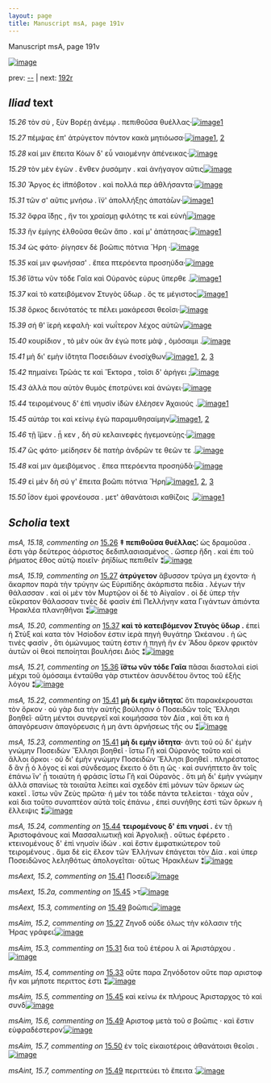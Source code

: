 ```yaml
---
layout: page
title: Manuscript msA, page 191v
---
```


Manuscript msA, page 191v

[![image](http://www.homermultitext.org/iipsrv?OBJ=IIP,1.0&FIF=/project/homer/pyramidal/deepzoom/hmt/vaimg/2017a/VA191VN_0693.tif&WID=100&CVT=JPEG)](http://www.homermultitext.org/ict2/?urn=urn:cite2:hmt:vaimg.2017a:VA191VN_0693)

prev:  [--](../--) | next:  [192r](../192r)

## *Iliad* text

*15.26* <a id="15.26"/> τὸν σὺ , ξὺν Βορέῃ ἀνέμῳ . πεπιθοῦσα θυέλλας·[![image](http://www.homermultitext.org/iipsrv?OBJ=IIP,1.0&FIF=/project/homer/pyramidal/deepzoom/hmt/vaimg/2017a/VA191VN_0693.tif&RGN=0.467,0.2397,0.398,0.0188&WID=1000&CVT=JPEG)](http://www.homermultitext.org/ict2/?urn=urn:cite2:hmt:vaimg.2017a:VA191VN_0693@0.467,0.2397,0.398,0.0188)[1](#msA_15.18)

*15.27* <a id="15.27"/> πέμψας ἐπ' ἀτρύγετον πόντον κακὰ μητιόωσα·[![image](http://www.homermultitext.org/iipsrv?OBJ=IIP,1.0&FIF=/project/homer/pyramidal/deepzoom/hmt/vaimg/2017a/VA191VN_0693.tif&RGN=0.469,0.2547,0.398,0.0263&WID=1000&CVT=JPEG)](http://www.homermultitext.org/ict2/?urn=urn:cite2:hmt:vaimg.2017a:VA191VN_0693@0.469,0.2547,0.398,0.0263)[1](#msAim_15.2), [2](#msA_15.19)

*15.28* <a id="15.28"/> καί μιν ἔπειτα Κόων δ' εὖ ναιομένην ἀπένεικας·[![image](http://www.homermultitext.org/iipsrv?OBJ=IIP,1.0&FIF=/project/homer/pyramidal/deepzoom/hmt/vaimg/2017a/VA191VN_0693.tif&RGN=0.472,0.2742,0.411,0.0263&WID=1000&CVT=JPEG)](http://www.homermultitext.org/ict2/?urn=urn:cite2:hmt:vaimg.2017a:VA191VN_0693@0.472,0.2742,0.411,0.0263)

*15.29* <a id="15.29"/> τὸν μὲν ἐγὼν . ἔνθεν ῥυσάμην . καὶ ἀνήγαγον αῦτις[![image](http://www.homermultitext.org/iipsrv?OBJ=IIP,1.0&FIF=/project/homer/pyramidal/deepzoom/hmt/vaimg/2017a/VA191VN_0693.tif&RGN=0.473,0.293,0.411,0.0263&WID=1000&CVT=JPEG)](http://www.homermultitext.org/ict2/?urn=urn:cite2:hmt:vaimg.2017a:VA191VN_0693@0.473,0.293,0.411,0.0263)

*15.30* <a id="15.30"/> Ἄργος ἐς ἱ̈ππόβοτον . καὶ πολλά περ ἀθλήσαντα·[![image](http://www.homermultitext.org/iipsrv?OBJ=IIP,1.0&FIF=/project/homer/pyramidal/deepzoom/hmt/vaimg/2017a/VA191VN_0693.tif&RGN=0.474,0.3095,0.411,0.0263&WID=1000&CVT=JPEG)](http://www.homermultitext.org/ict2/?urn=urn:cite2:hmt:vaimg.2017a:VA191VN_0693@0.474,0.3095,0.411,0.0263)

*15.31* <a id="15.31"/> τῶν σ' αῦτις μνήσω . ἵ̈ν' ἀπολλήξῃς ἀπατά̄ων·[![image](http://www.homermultitext.org/iipsrv?OBJ=IIP,1.0&FIF=/project/homer/pyramidal/deepzoom/hmt/vaimg/2017a/VA191VN_0693.tif&RGN=0.471,0.3298,0.411,0.0263&WID=1000&CVT=JPEG)](http://www.homermultitext.org/ict2/?urn=urn:cite2:hmt:vaimg.2017a:VA191VN_0693@0.471,0.3298,0.411,0.0263)[1](#msAim_15.3)

*15.32* <a id="15.32"/> ὄφρα ἴ̈δῃς , ἤν τοι χραίσμῃ φιλότης τε καὶ εὐνὴ[![image](http://www.homermultitext.org/iipsrv?OBJ=IIP,1.0&FIF=/project/homer/pyramidal/deepzoom/hmt/vaimg/2017a/VA191VN_0693.tif&RGN=0.471,0.3501,0.415,0.0263&WID=1000&CVT=JPEG)](http://www.homermultitext.org/ict2/?urn=urn:cite2:hmt:vaimg.2017a:VA191VN_0693@0.471,0.3501,0.415,0.0263)

*15.33* <a id="15.33"/> ἣν ἐμίγης ἐλθοῦσα θεῶν ἄπο . καί μ' ἀπάτησας·[![image](http://www.homermultitext.org/iipsrv?OBJ=IIP,1.0&FIF=/project/homer/pyramidal/deepzoom/hmt/vaimg/2017a/VA191VN_0693.tif&RGN=0.474,0.3696,0.415,0.0263&WID=1000&CVT=JPEG)](http://www.homermultitext.org/ict2/?urn=urn:cite2:hmt:vaimg.2017a:VA191VN_0693@0.474,0.3696,0.415,0.0263)[1](#msAim_15.4)

*15.34* <a id="15.34"/> ὡς φάτο· ῥίγησεν δὲ βοῶπις πότνια Ἥρη ·[![image](http://www.homermultitext.org/iipsrv?OBJ=IIP,1.0&FIF=/project/homer/pyramidal/deepzoom/hmt/vaimg/2017a/VA191VN_0693.tif&RGN=0.468,0.3862,0.388,0.0263&WID=1000&CVT=JPEG)](http://www.homermultitext.org/ict2/?urn=urn:cite2:hmt:vaimg.2017a:VA191VN_0693@0.468,0.3862,0.388,0.0263)

*15.35* <a id="15.35"/> καί μιν φωνήσασ' . ἔπεα πτερόεντα προσηύδα·[![image](http://www.homermultitext.org/iipsrv?OBJ=IIP,1.0&FIF=/project/homer/pyramidal/deepzoom/hmt/vaimg/2017a/VA191VN_0693.tif&RGN=0.47,0.4057,0.413,0.0263&WID=1000&CVT=JPEG)](http://www.homermultitext.org/ict2/?urn=urn:cite2:hmt:vaimg.2017a:VA191VN_0693@0.47,0.4057,0.413,0.0263)

*15.36* <a id="15.36"/> ἴ̈στω νῦν τόδε Γαῖα καὶ Οὐρανὸς εὐρυς ὕπερθε .[![image](http://www.homermultitext.org/iipsrv?OBJ=IIP,1.0&FIF=/project/homer/pyramidal/deepzoom/hmt/vaimg/2017a/VA191VN_0693.tif&RGN=0.468,0.4267,0.425,0.0263&WID=1000&CVT=JPEG)](http://www.homermultitext.org/ict2/?urn=urn:cite2:hmt:vaimg.2017a:VA191VN_0693@0.468,0.4267,0.425,0.0263)[1](#msA_15.21)

*15.37* <a id="15.37"/> καὶ τὸ κατειβόμενον Στυγὸς ὕδωρ . ὅς τε μέγιστος[![image](http://www.homermultitext.org/iipsrv?OBJ=IIP,1.0&FIF=/project/homer/pyramidal/deepzoom/hmt/vaimg/2017a/VA191VN_0693.tif&RGN=0.474,0.4433,0.425,0.0263&WID=1000&CVT=JPEG)](http://www.homermultitext.org/ict2/?urn=urn:cite2:hmt:vaimg.2017a:VA191VN_0693@0.474,0.4433,0.425,0.0263)[1](#msA_15.20)

*15.38* <a id="15.38"/> ὅρκος δεινότατός τε πέλει μακάρεσσι θεοῖσι·[![image](http://www.homermultitext.org/iipsrv?OBJ=IIP,1.0&FIF=/project/homer/pyramidal/deepzoom/hmt/vaimg/2017a/VA191VN_0693.tif&RGN=0.476,0.4636,0.425,0.0263&WID=1000&CVT=JPEG)](http://www.homermultitext.org/ict2/?urn=urn:cite2:hmt:vaimg.2017a:VA191VN_0693@0.476,0.4636,0.425,0.0263)

*15.39* <a id="15.39"/> σή θ' ϊερὴ κεφαλὴ· καὶ νωΐτερον λέχος αὐτῶν[![image](http://www.homermultitext.org/iipsrv?OBJ=IIP,1.0&FIF=/project/homer/pyramidal/deepzoom/hmt/vaimg/2017a/VA191VN_0693.tif&RGN=0.474,0.4808,0.425,0.0263&WID=1000&CVT=JPEG)](http://www.homermultitext.org/ict2/?urn=urn:cite2:hmt:vaimg.2017a:VA191VN_0693@0.474,0.4808,0.425,0.0263)

*15.40* <a id="15.40"/> κουρίδιον , τὸ μὲν οὐκ ἂν ἐγώ ποτε μὰψ , ὀμόσαιμι .[![image](http://www.homermultitext.org/iipsrv?OBJ=IIP,1.0&FIF=/project/homer/pyramidal/deepzoom/hmt/vaimg/2017a/VA191VN_0693.tif&RGN=0.478,0.5004,0.439,0.0263&WID=1000&CVT=JPEG)](http://www.homermultitext.org/ict2/?urn=urn:cite2:hmt:vaimg.2017a:VA191VN_0693@0.478,0.5004,0.439,0.0263)

*15.41* <a id="15.41"/> μὴ δι' εμὴν ἰ̈ότητα Ποσειδάων ἐνοσίχθων[![image](http://www.homermultitext.org/iipsrv?OBJ=IIP,1.0&FIF=/project/homer/pyramidal/deepzoom/hmt/vaimg/2017a/VA191VN_0693.tif&RGN=0.48,0.5192,0.383,0.0263&WID=1000&CVT=JPEG)](http://www.homermultitext.org/ict2/?urn=urn:cite2:hmt:vaimg.2017a:VA191VN_0693@0.48,0.5192,0.383,0.0263)[1](#msA_15.23), [2](#msAext_15.2), [3](#msA_15.22)

*15.42* <a id="15.42"/> πημαίνει Τρῶάς τε καὶ Ἕκτορα , τοῖσι δ' ἀρήγει ;[![image](http://www.homermultitext.org/iipsrv?OBJ=IIP,1.0&FIF=/project/homer/pyramidal/deepzoom/hmt/vaimg/2017a/VA191VN_0693.tif&RGN=0.477,0.5357,0.42,0.0293&WID=1000&CVT=JPEG)](http://www.homermultitext.org/ict2/?urn=urn:cite2:hmt:vaimg.2017a:VA191VN_0693@0.477,0.5357,0.42,0.0293)

*15.43* <a id="15.43"/> ἀλλά που αὐτὸν θυμὸς ἐποτρύνει καὶ ἀνώγει·[![image](http://www.homermultitext.org/iipsrv?OBJ=IIP,1.0&FIF=/project/homer/pyramidal/deepzoom/hmt/vaimg/2017a/VA191VN_0693.tif&RGN=0.478,0.5575,0.406,0.0293&WID=1000&CVT=JPEG)](http://www.homermultitext.org/ict2/?urn=urn:cite2:hmt:vaimg.2017a:VA191VN_0693@0.478,0.5575,0.406,0.0293)

*15.44* <a id="15.44"/> τειρομένους δ' ἐπὶ νηυσὶν ἰ̈δὼν ἐλέησεν Ἀχαιούς .[![image](http://www.homermultitext.org/iipsrv?OBJ=IIP,1.0&FIF=/project/homer/pyramidal/deepzoom/hmt/vaimg/2017a/VA191VN_0693.tif&RGN=0.482,0.577,0.418,0.0293&WID=1000&CVT=JPEG)](http://www.homermultitext.org/ict2/?urn=urn:cite2:hmt:vaimg.2017a:VA191VN_0693@0.482,0.577,0.418,0.0293)[1](#msA_15.24)

*15.45* <a id="15.45"/> αὐτάρ τοι καὶ κείνῳ ἐγὼ παραμυθησαίμην[![image](http://www.homermultitext.org/iipsrv?OBJ=IIP,1.0&FIF=/project/homer/pyramidal/deepzoom/hmt/vaimg/2017a/VA191VN_0693.tif&RGN=0.48,0.5928,0.396,0.0293&WID=1000&CVT=JPEG)](http://www.homermultitext.org/ict2/?urn=urn:cite2:hmt:vaimg.2017a:VA191VN_0693@0.48,0.5928,0.396,0.0293)[1](#msAext_15.2a), [2](#msAim_15.5)

*15.46* <a id="15.46"/> τῇ ἴ̈μεν . ᾗ κεν , δὴ σὺ κελαινεφὲς ἡγεμονεύῃς·[![image](http://www.homermultitext.org/iipsrv?OBJ=IIP,1.0&FIF=/project/homer/pyramidal/deepzoom/hmt/vaimg/2017a/VA191VN_0693.tif&RGN=0.481,0.6138,0.422,0.0293&WID=1000&CVT=JPEG)](http://www.homermultitext.org/ict2/?urn=urn:cite2:hmt:vaimg.2017a:VA191VN_0693@0.481,0.6138,0.422,0.0293)

*15.47* <a id="15.47"/> ὣς φάτο· μείδησεν δὲ πατὴρ ἀνδρῶν τε θεῶν τε .[![image](http://www.homermultitext.org/iipsrv?OBJ=IIP,1.0&FIF=/project/homer/pyramidal/deepzoom/hmt/vaimg/2017a/VA191VN_0693.tif&RGN=0.476,0.6326,0.425,0.0293&WID=1000&CVT=JPEG)](http://www.homermultitext.org/ict2/?urn=urn:cite2:hmt:vaimg.2017a:VA191VN_0693@0.476,0.6326,0.425,0.0293)

*15.48* <a id="15.48"/> καί μιν ἀμειβόμενος . ἔπεα πτερόεντα προσηύδᾱ·[![image](http://www.homermultitext.org/iipsrv?OBJ=IIP,1.0&FIF=/project/homer/pyramidal/deepzoom/hmt/vaimg/2017a/VA191VN_0693.tif&RGN=0.481,0.6484,0.436,0.0323&WID=1000&CVT=JPEG)](http://www.homermultitext.org/ict2/?urn=urn:cite2:hmt:vaimg.2017a:VA191VN_0693@0.481,0.6484,0.436,0.0323)

*15.49* <a id="15.49"/> εἰ μὲν δὴ σύ γ' ἔπειτα βοῶπι πότνια Ἥρη[![image](http://www.homermultitext.org/iipsrv?OBJ=IIP,1.0&FIF=/project/homer/pyramidal/deepzoom/hmt/vaimg/2017a/VA191VN_0693.tif&RGN=0.48,0.6657,0.392,0.0323&WID=1000&CVT=JPEG)](http://www.homermultitext.org/ict2/?urn=urn:cite2:hmt:vaimg.2017a:VA191VN_0693@0.48,0.6657,0.392,0.0323)[1](#msAim_15.6), [2](#msAint_15.7), [3](#msAext_15.3)

*15.50* <a id="15.50"/> ἶ̈σον ἐμοὶ φρονέουσα . μετ' ἀθανάτοισι καθίζοις .[![image](http://www.homermultitext.org/iipsrv?OBJ=IIP,1.0&FIF=/project/homer/pyramidal/deepzoom/hmt/vaimg/2017a/VA191VN_0693.tif&RGN=0.476,0.6875,0.443,0.0323&WID=1000&CVT=JPEG)](http://www.homermultitext.org/ict2/?urn=urn:cite2:hmt:vaimg.2017a:VA191VN_0693@0.476,0.6875,0.443,0.0323)[1](#msAim_15.7)

## *Scholia* text

*msA, 15.18, commenting on* [15.26](#15.26)  <a id="msA_15.18"/> **‡ πεπιθοῦσα θυέλλας⁚** ὡς δραμοῦσα . ἔστι γὰρ δεύτερος ἀόριστος δεδιπλασιασμένος . ὥσπερ ἥδη . καὶ ἐπι τοῦ ῥήματος ἔθος αὐτῷ ποιεῖν· ῥηϊδίως πεπιθεῖν ⁑[![image](http://www.homermultitext.org/iipsrv?OBJ=IIP,1.0&FIF=/project/homer/pyramidal/deepzoom/hmt/vaimg/2017a/VA191VN_0693.tif&RGN=0.202,0.1277,0.71,0.0346&WID=1000&CVT=JPEG)](http://www.homermultitext.org/ict2/?urn=urn:cite2:hmt:vaimg.2017a:VA191VN_0693@0.202,0.1277,0.71,0.0346)

*msA, 15.19, commenting on* [15.27](#15.27)  <a id="msA_15.19"/> **ἀτρύγετον** ἄβυσσον τρύγα μη έχοντα· ἠ ἄκαρπον παρὰ τὴν τρύγην ὡς Εὐριπίδης ἀκάρπιστα πεδία . λέγων τὴν θάλασσαν . καὶ οἱ μὲν τὸν Μυρτῷον οἱ δὲ τὸ Αἰγαῖον . οἱ δὲ ὑπερ τὴν εὔκρατον θάλασσαν τινὲς δὲ φασὶν ἐπὶ Πελλήνην κατα Γιγάντων ἀπιόντα Ἡρακλέα πλανηθῆναι ⁑[![image](http://www.homermultitext.org/iipsrv?OBJ=IIP,1.0&FIF=/project/homer/pyramidal/deepzoom/hmt/vaimg/2017a/VA191VN_0693.tif&RGN=0.206,0.142,0.71,0.0391&WID=1000&CVT=JPEG)](http://www.homermultitext.org/ict2/?urn=urn:cite2:hmt:vaimg.2017a:VA191VN_0693@0.206,0.142,0.71,0.0391)

*msA, 15.20, commenting on* [15.37](#15.37)  <a id="msA_15.20"/> **καὶ τὸ κατειβόμενον Στυγὸς ὕδωρ .** ἐπεὶ ἡ Στὺξ καὶ κατα τὸν Ἡσίοδον ἐστιν ἱερὰ πηγὴ θυγάτηρ Ὠκέανου . ἡ ὡς τινὲς φασὶν , ὅτι ὁμώνυμος ταύτη ἐστιν ἡ πηγὴ ἣν ἐν Ἄδου ὅρκον φρικτὸν ἀυτῶν οἱ θεοὶ πεποίηται βουλήσει Διὸς ⁑[![image](http://www.homermultitext.org/iipsrv?OBJ=IIP,1.0&FIF=/project/homer/pyramidal/deepzoom/hmt/vaimg/2017a/VA191VN_0693.tif&RGN=0.197,0.4298,0.246,0.0924&WID=1000&CVT=JPEG)](http://www.homermultitext.org/ict2/?urn=urn:cite2:hmt:vaimg.2017a:VA191VN_0693@0.197,0.4298,0.246,0.0924)

*msA, 15.21, commenting on* [15.36](#15.36)  <a id="msA_15.21"/> **ἴ̈στω νῦν τόδε Γαῖα** πᾶσαι διαστολαὶ εἰσὶ μέχρι τοῦ ὀμόσαιμι ἐνταῦθα γὰρ στικτέον ἀσυνδέτου ὄντος τοῦ ἑξῆς λόγου ⁑[![image](http://www.homermultitext.org/iipsrv?OBJ=IIP,1.0&FIF=/project/homer/pyramidal/deepzoom/hmt/vaimg/2017a/VA191VN_0693.tif&RGN=0.202,0.5116,0.229,0.0428&WID=1000&CVT=JPEG)](http://www.homermultitext.org/ict2/?urn=urn:cite2:hmt:vaimg.2017a:VA191VN_0693@0.202,0.5116,0.229,0.0428)

*msA, 15.22, commenting on* [15.41](#15.41)  <a id="msA_15.22"/> **μὴ δι εμὴν ἰ̈ότητα⁚** ὅτι παρακέκρουσται τὸν ὄρκον · οὐ γὰρ δια τὴν αὐτῆς βούλησιν ὁ Ποσειδῶν τοῖς Ἕλλησι βοηθεῖ· αὕτη μέντοι συνεργεῖ καὶ κοιμήσασα τὸν Δία , καὶ ὅτι κα ἡ ἀπαγόρευσιν ἀπαγόρευσις ἡ μη ἀντι ἀρνήσεως τῆς ου ⁑[![image](http://www.homermultitext.org/iipsrv?OBJ=IIP,1.0&FIF=/project/homer/pyramidal/deepzoom/hmt/vaimg/2017a/VA191VN_0693.tif&RGN=0.204,0.5485,0.237,0.0624&WID=1000&CVT=JPEG)](http://www.homermultitext.org/ict2/?urn=urn:cite2:hmt:vaimg.2017a:VA191VN_0693@0.204,0.5485,0.237,0.0624)

*msA, 15.23, commenting on* [15.41](#15.41)  <a id="msA_15.23"/> **μὴ δι εμὴν ἰ̈ότητα·** ἀντι τοῦ οὐ δι' ἐμὴν γνώμην Ποσειδὼν Ἕλλησι βοηθεῖ · ἴστω Γῆ καὶ Οὐρανὸς τοῦτο καὶ οἱ ἄλλοι ὄρκοι · οὐ δι' ἐμὴν γνώμην Ποσειδῶν Ἕλλησι βοηθεῖ . πληρέστατος δ ἂν ᾖ ὁ λόγος εἰ καὶ σύνδεσμος ἔκειτο ὁ ὅτι η ῶς · καὶ συνήπτετο ἂν τοῖς ἐπάνω ἵν' ᾖ τοιαύτη ἡ φράσις ἴστω Γῆ καὶ Οὐρανὸς . ὅτι μὴ δι' ἐμὴν γνώμην ἀλλὰ σπανίως τὰ τοιαῦτα λείπει καὶ σχεδὸν ἐπὶ μόνων τῶν ὅρκων ὡς κακεῖ . ἴστω νῦν Ζεὺς πρῶτα· ἡ μέν τοι τάδε πάντα τελείεται · τάχα οὖν , καὶ δια τοῦτο συναπτέον αὐτὰ τοῖς ἐπάνω , ἐπεὶ συνήθης ἐστὶ τῶν ὄρκων ἡ ἔλλειψις ⁑[![image](http://www.homermultitext.org/iipsrv?OBJ=IIP,1.0&FIF=/project/homer/pyramidal/deepzoom/hmt/vaimg/2017a/VA191VN_0693.tif&RGN=0.204,0.6041,0.24,0.145&WID=1000&CVT=JPEG)](http://www.homermultitext.org/ict2/?urn=urn:cite2:hmt:vaimg.2017a:VA191VN_0693@0.204,0.6041,0.24,0.145)

*msA, 15.24, commenting on* [15.44](#15.44)  <a id="msA_15.24"/> **τειρομένους δ' ἐπι νηυσί .** ἐν τῇ Ἀριστοφάνους καὶ Μασσαλιωτικῇ καὶ Ἀργολικῇ . οὕτως ἐφέρετο . κτεινομένους δ' ἐπὶ νηυσὶν ἰδών . καὶ ἔστιν ἐμφατικώτερον τοῦ τειρομένους . ἅμα δὲ εἰς ἔλεον τῶν Ἑλλήνων ἐπάγεται τὸν Δία . καὶ ὑπερ Ποσειδῶνος λεληθότως ἀπολογεῖται· οὕτως Ἡρακλέων ⁑[![image](http://www.homermultitext.org/iipsrv?OBJ=IIP,1.0&FIF=/project/homer/pyramidal/deepzoom/hmt/vaimg/2017a/VA191VN_0693.tif&RGN=0.215,0.7243,0.703,0.0541&WID=1000&CVT=JPEG)](http://www.homermultitext.org/ict2/?urn=urn:cite2:hmt:vaimg.2017a:VA191VN_0693@0.215,0.7243,0.703,0.0541)

*msAext, 15.2, commenting on* [15.41](#15.41)  <a id="msAext_15.2"/> Ποσειδ[![image](http://www.homermultitext.org/iipsrv?OBJ=IIP,1.0&FIF=/project/homer/pyramidal/deepzoom/hmt/vaimg/2017a/VA191VN_0693.tif&RGN=0.147,0.5222,0.048,0.0233&WID=1000&CVT=JPEG)](http://www.homermultitext.org/ict2/?urn=urn:cite2:hmt:vaimg.2017a:VA191VN_0693@0.147,0.5222,0.048,0.0233)

*msAext, 15.2a, commenting on* [15.45](#15.45)  <a id="msAext_15.2a"/> >τ[![image](http://www.homermultitext.org/iipsrv?OBJ=IIP,1.0&FIF=/project/homer/pyramidal/deepzoom/hmt/vaimg/2017a/VA191VN_0693.tif&RGN=0.134,0.6213,0.035,0.0233&WID=1000&CVT=JPEG)](http://www.homermultitext.org/ict2/?urn=urn:cite2:hmt:vaimg.2017a:VA191VN_0693@0.134,0.6213,0.035,0.0233)

*msAext, 15.3, commenting on* [15.49](#15.49)  <a id="msAext_15.3"/> βοῶπις[![image](http://www.homermultitext.org/iipsrv?OBJ=IIP,1.0&FIF=/project/homer/pyramidal/deepzoom/hmt/vaimg/2017a/VA191VN_0693.tif&RGN=0.15,0.6784,0.051,0.0203&WID=1000&CVT=JPEG)](http://www.homermultitext.org/ict2/?urn=urn:cite2:hmt:vaimg.2017a:VA191VN_0693@0.15,0.6784,0.051,0.0203)

*msAim, 15.2, commenting on* [15.27](#15.27)  <a id="msAim_15.2"/> Ζηνοδ οὐδε όλως τὴν κόλασιν τῆς Ήρας γράφει⁚[![image](http://www.homermultitext.org/iipsrv?OBJ=IIP,1.0&FIF=/project/homer/pyramidal/deepzoom/hmt/vaimg/2017a/VA191VN_0693.tif&RGN=0.407,0.2554,0.071,0.0503&WID=1000&CVT=JPEG)](http://www.homermultitext.org/ict2/?urn=urn:cite2:hmt:vaimg.2017a:VA191VN_0693@0.407,0.2554,0.071,0.0503)

*msAim, 15.3, commenting on* [15.31](#15.31)  <a id="msAim_15.3"/> δια τοῦ ἑτέρου λ αἱ Ἀριστάρχου .[![image](http://www.homermultitext.org/iipsrv?OBJ=IIP,1.0&FIF=/project/homer/pyramidal/deepzoom/hmt/vaimg/2017a/VA191VN_0693.tif&RGN=0.414,0.3366,0.071,0.0255&WID=1000&CVT=JPEG)](http://www.homermultitext.org/ict2/?urn=urn:cite2:hmt:vaimg.2017a:VA191VN_0693@0.414,0.3366,0.071,0.0255)

*msAim, 15.4, commenting on* [15.33](#15.33)  <a id="msAim_15.4"/> οὔτε παρα Ζηνόδοτον οὔτε παρ αριστοφ ἢν και μήποτε περιττος ἐστι ⁑[![image](http://www.homermultitext.org/iipsrv?OBJ=IIP,1.0&FIF=/project/homer/pyramidal/deepzoom/hmt/vaimg/2017a/VA191VN_0693.tif&RGN=0.412,0.3734,0.071,0.0616&WID=1000&CVT=JPEG)](http://www.homermultitext.org/ict2/?urn=urn:cite2:hmt:vaimg.2017a:VA191VN_0693@0.412,0.3734,0.071,0.0616)

*msAim, 15.5, commenting on* [15.45](#15.45)  <a id="msAim_15.5"/> καὶ κείνω ἐκ πλήρους Ἀρισταρχος τὸ καὶ συνδ[![image](http://www.homermultitext.org/iipsrv?OBJ=IIP,1.0&FIF=/project/homer/pyramidal/deepzoom/hmt/vaimg/2017a/VA191VN_0693.tif&RGN=0.431,0.6011,0.054,0.0436&WID=1000&CVT=JPEG)](http://www.homermultitext.org/ict2/?urn=urn:cite2:hmt:vaimg.2017a:VA191VN_0693@0.431,0.6011,0.054,0.0436)

*msAim, 15.6, commenting on* [15.49](#15.49)  <a id="msAim_15.6"/> Αριστοφ μετὰ τοῦ σ βοῶπις · καὶ ἔστιν εὐφραδέστερον⁚[![image](http://www.homermultitext.org/iipsrv?OBJ=IIP,1.0&FIF=/project/homer/pyramidal/deepzoom/hmt/vaimg/2017a/VA191VN_0693.tif&RGN=0.432,0.6732,0.055,0.0466&WID=1000&CVT=JPEG)](http://www.homermultitext.org/ict2/?urn=urn:cite2:hmt:vaimg.2017a:VA191VN_0693@0.432,0.6732,0.055,0.0466)

*msAim, 15.7, commenting on* [15.50](#15.50)  <a id="msAim_15.7"/> ἐν τοῖς εἰκαιοτέροις ἀθανάτοισι θεοῖσι .[![image](http://www.homermultitext.org/iipsrv?OBJ=IIP,1.0&FIF=/project/homer/pyramidal/deepzoom/hmt/vaimg/2017a/VA191VN_0693.tif&RGN=0.649,0.7077,0.185,0.0218&WID=1000&CVT=JPEG)](http://www.homermultitext.org/ict2/?urn=urn:cite2:hmt:vaimg.2017a:VA191VN_0693@0.649,0.7077,0.185,0.0218)

*msAint, 15.7, commenting on* [15.49](#15.49)  <a id="msAint_15.7"/> περιττεύει τὸ ἔπειτα ⁚[![image](http://www.homermultitext.org/iipsrv?OBJ=IIP,1.0&FIF=/project/homer/pyramidal/deepzoom/hmt/vaimg/2017a/VA191VN_0693.tif&RGN=0.869,0.6672,0.053,0.027&WID=1000&CVT=JPEG)](http://www.homermultitext.org/ict2/?urn=urn:cite2:hmt:vaimg.2017a:VA191VN_0693@0.869,0.6672,0.053,0.027)